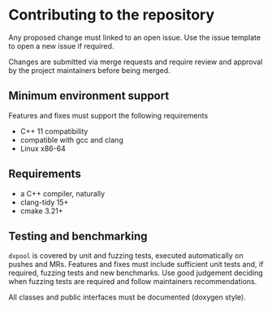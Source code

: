 # Contributing to the repository

Any proposed change must linked to an open issue. Use the issue template to open a new issue if required.

Changes are submitted via merge requests and require review and approval by the project maintainers before being merged.

## Minimum environment support
Features and fixes must support the following requirements
* C++ 11 compatibility
* compatible with gcc and clang
* Linux x86-64

## Requirements
* a C++ compiler, naturally
* clang-tidy 15+
* cmake 3.21+

## Testing and benchmarking
`dxpool` is covered by unit and fuzzing tests, executed automatically on pushes and MRs.
Features and fixes must include sufficient unit tests and, if required, fuzzing tests and new benchmarks. Use good judgement deciding when fuzzing tests are required and follow maintainers recommendations.

All classes and public interfaces must be documented (doxygen style).